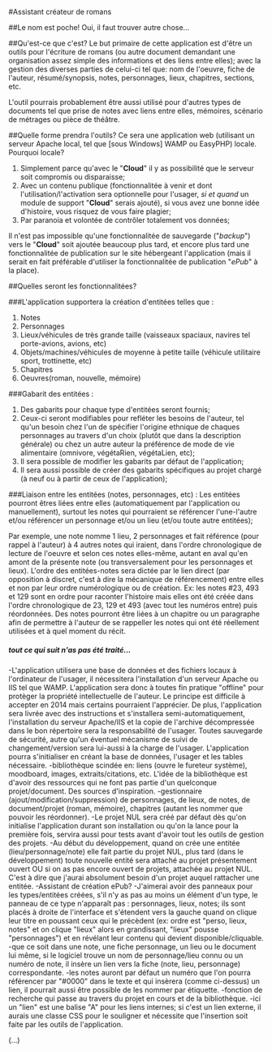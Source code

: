 #Assistant créateur de romans

##Le nom est poche!
Oui, il faut trouver autre chose...

##Qu'est-ce que c'est?
Le but primaire de cette application est d'être un outils pour l'écriture de romans (ou autre document demandant une organisation assez simple des informations et des liens entre elles); avec la gestion des diverses parties de celui-ci tel que: nom de l'oeuvre, fiche de l'auteur, résumé/synopsis, notes, personnages, lieux, chapitres, sections, etc.

L'outil pourrais probablement être aussi utilisé pour d'autres types de documents tel que prise de notes avec liens entre elles, mémoires, scénario de métrages ou pièce de théâtre.

##Quelle forme prendra l'outils?
Ce sera une application web (utilisant un serveur Apache local, tel que [sous Windows] WAMP ou EasyPHP) locale. Pourquoi locale?

1. Simplement parce qu'avec le "**Cloud**" il y as possibilité que le serveur soit compromis ou disparaisse;
2. Avec un contenu publique (fonctionnalitée à venir et dont l'utilisation/l'activation sera optionnelle pour l'usager, *si et quand* un module de support "**Cloud**" serais ajouté), si vous avez une bonne idée d'histoire, vous risquez de vous faire plagier;
3. Par paranoia et volontée de contrôler totalement vos données;

Il n'est pas impossible qu'une fonctionnalitée de sauvegarde ("*backup*") vers le "**Cloud**" soit ajoutée beaucoup plus tard, et encore plus tard une fonctionnalitée de publication sur le site hébergeant l'application (mais il serait en fait préférable d'utiliser la fonctionnalitée de publication "*ePub*" à la place).

##Quelles seront les fonctionnalitées?

###L'application supportera la création d'entitées telles que :

1. Notes
2. Personnages
3. Lieux/véhicules de très grande taille (vaisseaux spaciaux, navires tel porte-avions, avions, etc)
4. Objets/machines/véhicules de moyenne à petite taille (véhicule utilitaire sport, trottinette, etc)
5. Chapitres
6. Oeuvres(roman, nouvelle, mémoire)


###Gabarit des entitées :
1. Des gabarits pour chaque type d'entitées seront fournis;
2. Ceux-ci seront modifiables pour refléter les besoins de l'auteur, tel qu'un besoin chez l'un de spécifier l'origine ethnique de chaques personnages au travers d'un choix (plutôt que dans la description générale) ou chez un autre auteur la préférence de mode de vie alimentaire (omnivore, végétaRien, végétaLien, etc);
3. Il sera possible de modifier les gabarits par défaut de l'application;
4. Il sera aussi possible de créer des gabarits spécifiques au projet chargé (à neuf ou à partir de ceux de l'application);

###Liaison entre les entitées (notes, personnages, etc) :
Les entitées pourront êtres liées entre elles (automatiquement par l'application ou manuellement), surtout les notes qui pourraient se référencer l'une-l'autre et/ou référencer un personnage et/ou un lieu (et/ou toute autre entitées);

Par exemple, une note nomme 1 lieu, 2 personnages et fait référence (pour rappel à l'auteur) à 4 autres notes qui iraient, dans l'ordre chronologique de lecture de l'oeuvre et selon ces notes elles-même, autant en aval qu'en amont de la présente note (ou transversalement pour les personnages et lieux). L'ordre des entitées-notes sera dictée par le lien direct (par opposition à discret, c'est à dire la mécanique de référencement) entre elles et non par leur ordre numérologique ou de création. Ex: les notes #23, 493 et 129 sont en ordre pour raconter l'histoire mais elles ont été créée dans l'ordre chronologique de 23, 129 et 493 (avec tout les numéros entre) puis réordonnées. Des notes pourront être liées à un chapitre ou un paragraphe afin de permettre à l'auteur de se rappeller les notes qui ont été réellement utilisées et à quel moment du récit.


##### tout ce qui suit n'as pas été traité...

-L'application utilisera une base de données et des fichiers locaux à l'ordinateur de l'usager, il nécessitera l'installation d'un serveur Apache ou IIS tel que WAMP. L'application sera donc à toutes fin pratique "offline" pour protèger la propriété intellectuelle de l'auteur. Le principe est difficile à accepter en 2014 mais certains pourraient l'apprécier. De plus, l'application sera livrée avec des instructions et s'installera semi-automatiquement, l'installation du serveur Apache/IIS et la copie de l'archive décompressée dans le bon répertoire sera la responsabilité de l'usager. Toutes sauvegarde de sécurité, autre qu'un éventuel mécanisme de suivi de changement/version sera lui-aussi à la charge de l'usager. L'application pourra s'initialiser en créant la base de données, l'usager et les tables nécessaire.
-bibliothèque scindée en: liens (ouvre le fureteur système), moodboard, images, extraits/citations, etc. L'idée de la bibliothèque est d'avoir des ressources qui ne font pas partie d'un quelconque projet/document. Des sources d'inspiration.
-gestionnaire (ajout/modification/suppression) de personnages, de lieux, de notes, de document/projet (roman, mémoire), chapitres (autant les nommer que pouvoir les réordonner).
-Le projet NUL sera créé par défaut dès qu'on initialise l'application durant son installation ou qu'on la lance pour la première fois, servira aussi pour tests avant d'avoir tout les outils de gestion des projets.
-Au début du développement, quand on crée une entitée (lieu/personnage/note) elle fait partie du projet NUL, plus tard (dans le développement) toute nouvelle entité sera attaché au projet présentement ouvert OU si on as pas encore ouvert de projets, attachée au projet NUL. C'est à dire que j'aurai absolument besoin d'un projet auquel rattacher une entitée.
-Assistant de création ePub?
-J'aimerai avoir des panneaux pour les types/entitées créées, s'il n'y as pas au moins un élément d'un type, le panneau de ce type n'apparaît pas : personnages, lieux, notes; ils sont placés à droite de l'interface et s'étendent vers la gauche quand on clique leur titre en poussant ceux qui le précèdent (ex: ordre est "perso, lieux, notes" et on clique "lieux" alors en grandissant, "lieux" pousse "personnages") et en révélant leur contenu qui devient disponible/cliquable. 
-que ce soit dans une note, une fiche personnage, un lieu ou le document lui même, si le logiciel trouve un nom de personnage/lieu connu ou un numéro de note, il insère un lien vers la fiche (note, lieu, personnage) correspondante.
-les notes auront par défaut un numéro que l'on pourra référencer par "#0000" dans le texte et qui insèrera (comme ci-dessus) un lien, il pourrait aussi être possible de les nommer par étiquette.
-fonction de recherche qui passe au travers du projet en cours et de la bibliothèque.
-ici un "lien" est une balise "A" pour les liens internes; si c'est un lien externe, il aurais une classe CSS pour le souligner et nécessite que l'insertion soit faite par les outils de l'application. 
 

(...)
